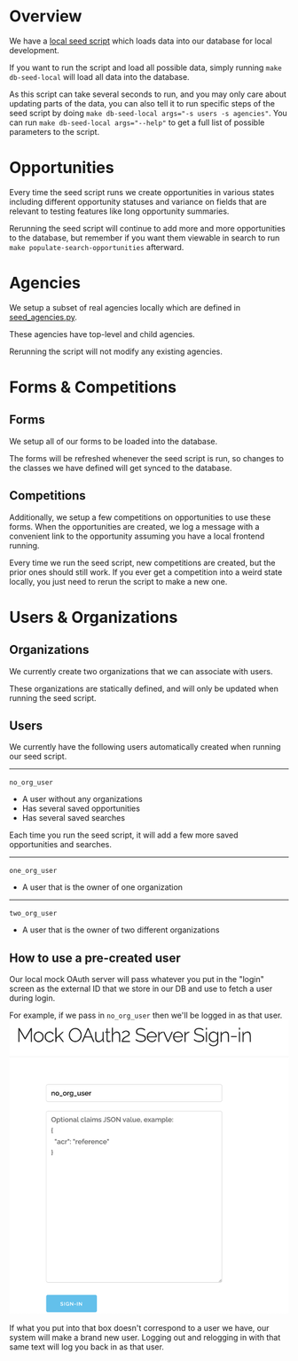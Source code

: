 # Overview
We have a [local seed script](/api/tests/lib/seed_local_db.py) which loads data into our database for local development.

If you want to run the script and load all possible data, simply running `make db-seed-local`
will load all data into the database.

As this script can take several seconds to run, and you may only care about updating
parts of the data, you can also tell it to run specific steps of the seed script by
doing `make db-seed-local args="-s users -s agencies"`. You can run `make db-seed-local args="--help"`
to get a full list of possible parameters to the script.

# Opportunities
Every time the seed script runs we create opportunities in various states including
different opportunity statuses and variance on fields that are relevant to testing features
like long opportunity summaries.

Rerunning the seed script will continue to add more and more opportunities to the database,
but remember if you want them viewable in search to run `make populate-search-opportunities`
afterward.

# Agencies
We setup a subset of real agencies locally which are defined in [seed_agencies.py](/api/tests/lib/seed_agencies.py).

These agencies have top-level and child agencies.

Rerunning the script will not modify any existing agencies.

# Forms & Competitions

## Forms
We setup all of our forms to be loaded into the database.

The forms will be refreshed whenever the seed script is run, so changes
to the classes we have defined will get synced to the database.

## Competitions
Additionally, we setup a few competitions on opportunities to use these forms.
When the opportunities are created, we log a message with a convenient link
to the opportunity assuming you have a local frontend running.

Every time we run the seed script, new competitions are created, but the prior
ones should still work. If you ever get a competition into a weird state locally,
you just need to rerun the script to make a new one.

# Users & Organizations

## Organizations
We currently create two organizations that we can associate with users.

These organizations are statically defined, and will only be updated when running the seed script.

## Users
We currently have the following users automatically created when running our seed script.

---
`no_org_user`
* A user without any organizations
* Has several saved opportunities
* Has several saved searches

Each time you run the seed script, it will add a few more saved opportunities and searches.

---
`one_org_user`
* A user that is the owner of one organization

---
`two_org_user`
* A user that is the owner of two different organizations

## How to use a pre-created user
Our local mock OAuth server will pass whatever you put in the "login" screen
as the external ID that we store in our DB and use to fetch a user during login.

For example, if we pass in `no_org_user` then we'll be logged in as that user.
![Local Mock OAuth](./images/local-mock-oauth.png)

If what you put into that box doesn't correspond to a user we have, our system
will make a brand new user. Logging out and relogging in with that same text will
log you back in as that user.

